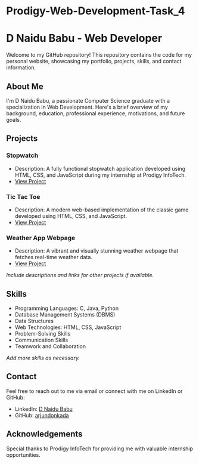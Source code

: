 # Prodigy-Web-Development-Task_4
# D Naidu Babu - Web Developer

Welcome to my GitHub repository! This repository contains the code for my personal website, showcasing my portfolio, projects, skills, and contact information.

## About Me

I'm D Naidu Babu, a passionate Computer Science graduate with a specialization in Web Development. Here's a brief overview of my background, education, professional experience, motivations, and future goals.

## Projects

### Stopwatch
- Description: A fully functional stopwatch application developed using HTML, CSS, and JavaScript during my internship at Prodigy InfoTech.
- [View Project](https://github.com/arjundonkada/Prodigy-Web-Development-Task-2.git)

### Tic Tac Toe
- Description: A modern web-based implementation of the classic game developed using HTML, CSS, and JavaScript.
- [View Project](https://github.com/arjundonkada/Prodigy-Web-Development-Task_3.git)

### Weather App Webpage
- Description: A vibrant and visually stunning weather webpage that fetches real-time weather data.
- [View Project](https://github.com/arjundonkada/Web-Development-Task-5.git)

_Include descriptions and links for other projects if available._

## Skills

- Programming Languages: C, Java, Python
- Database Management Systems (DBMS)
- Data Structures
- Web Technologies: HTML, CSS, JavaScript
- Problem-Solving Skills
- Communication Skills
- Teamwork and Collaboration

_Add more skills as necessary._

## Contact

Feel free to reach out to me via email or connect with me on LinkedIn or GitHub:

- LinkedIn: [D Naidu Babu](https://www.linkedin.com/in/donkada-naidu-babu-859298249/)
- GitHub: [arjundonkada](https://github.com/arjundonkada)


## Acknowledgements

Special thanks to Prodigy InfoTech for providing me with valuable internship opportunities.
